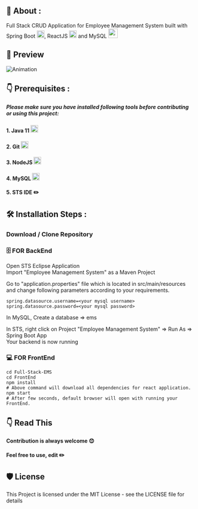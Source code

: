## 📌 About :
Full Stack CRUD Application for Employee Management System built with Spring Boot <img src="https://emojis.slackmojis.com/emojis/images/1643515009/10387/spring-boot.png?1643515009" width="20"></img>, ReactJS <img src="https://emojis.slackmojis.com/emojis/images/1643514155/1161/react.png?1643514155" width="20"></img> and MySQL <img src="https://emojis.slackmojis.com/emojis/images/1643514462/4439/mysql.png?1643514462" width="25"></img>

## 📸 Preview
![Animation](https://user-images.githubusercontent.com/100275369/195008305-22168bae-747a-43f1-b045-affac4a1ebb7.gif)

## 👇 Prerequisites :
##### Please make sure you have installed following tools before contributing or using this project:         
#### 1. Java 11 <img src="https://emojis.slackmojis.com/emojis/images/1643515002/10313/java-logo.png?1643515002" width="20"></img>          
#### 2. Git <img src="https://emojis.slackmojis.com/emojis/images/1643514760/7685/git.png?1643514760" width="20"></img>                             
#### 3. NodeJS <img src="https://emojis.slackmojis.com/emojis/images/1643514460/4425/nodejs.png?1643514460" width="20"></img>        
#### 4. MySQL <img src="https://emojis.slackmojis.com/emojis/images/1643514462/4439/mysql.png?1643514462" width="20"></img>       
#### 5. STS IDE ✏️              

## 🛠️ Installation Steps :
### Download / Clone Repository
### 🗄️ FOR BackEnd
Open STS Eclipse Application           
Import "Employee Management System" as a Maven Project      

Go to "application.properties" file which is located in src/main/resources           
and change following parameters according to your requirements.             
~~~
spring.datasource.username=<your mysql username>       
spring.datasource.password=<your mysql password>      
~~~
In MySQL, Create a database => ems            
  
In STS, right click on Project "Employee Management System" => Run As => Spring Boot App       
Your backend is now running      
### 💻 FOR FrontEnd
~~~
cd Full-Stack-EMS
cd FrontEnd
npm install   
# Above command will download all dependencies for react application.
npm start    
# After few seconds, default browser will open with running your FrontEnd.    
~~~

## 👇 Read This
#### Contribution is always welcome 😊

#### Feel free to use, edit ✏️

## 🛡️ License
This Project is licensed under the MIT License - see the LICENSE file for details
